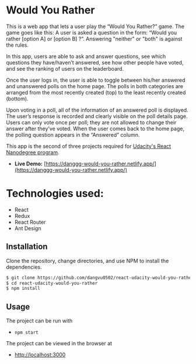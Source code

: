 # Would You Rather
This is a web app that lets a user play the “Would You Rather?” game. The game goes like this: A user is asked a question in the form: “Would you rather [option A] or [option B] ?”. Answering "neither" or "both" is against the rules.

In this app, users are able to ask and answer questions, see which questions they have/haven’t answered, see how other people have voted, and see the ranking of users on the leaderboard.

Once the user logs in, the user is able to toggle between his/her answered and unanswered polls on the home page. The polls in both categories are arranged from the most recently created (top) to the least recently created (bottom).

Upon voting in a poll, all of the information of an answered poll is displayed. The user’s response is recorded and clearly visible on the poll details page. Users can only vote once per poll; they are not allowed to change their answer after they’ve voted. When the user comes back to the home page, the polling question appears in the “Answered” column.

This app is the second of three projects required for [Udacity's React Nanodegree program](https://www.udacity.com/course/react-nanodegree--nd019).

- **Live Demo:** [https://danggg-would-you-rather.netlify.app/](https://danggg-would-you-rather.netlify.app/)

# Technologies used:

-   React
-   Redux
-   React Router
-   Ant Design

## Installation

Clone the repository, change directories, and use NPM to install the dependencies.

```bash
$ git clone https://github.com/dangvu0502/react-udacity-would-you-rather
$ cd react-udacity-would-you-rather
$ npm install
```

## Usage

The project can be run with

- `npm start`

The project can be viewed in the browser at

- [http://localhost:3000](http://localhost:3000)

